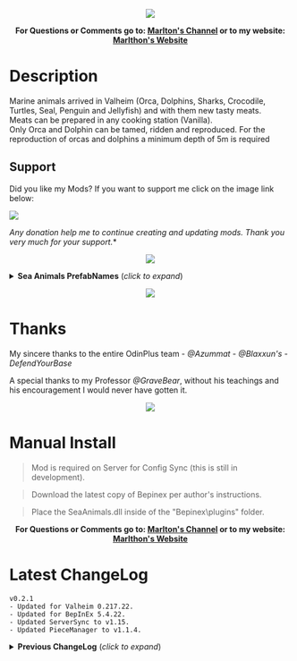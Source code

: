 <p align="center"><img src="https://i.ibb.co/1qytz1R/Banner-Sea-Animals.png"></p>
<p align="center"><b>For Questions or Comments go to: <a href="https://discord.gg/mZNHDwxTgp">Marlton's Channel</a> or to my website: <a href="https://marlthon.com/">Marlthon's Website</a></b></p>

# Description
Marine animals arrived in Valheim (Orca, Dolphins, Sharks, Crocodile, Turtles, Seal, Penguin and Jellyfish) and with them new tasty meats.</br>
Meats can be prepared in any cooking station (Vanilla).</br>
Only Orca and Dolphin can be tamed, ridden and reproduced. For the reproduction of orcas and dolphins a minimum depth of 5m is required</br>

## Support

Did you like my Mods? If you want to support me click on the image link below:</br>

<a href="https://marlthon.com/spontaneous-donation"><img src="https://i.ibb.co/kJqcqkg/Pay-Pal-Donate.png" /></a>

*Any donation help me to continue creating and updating mods. Thank you very much for your support.**

<p align="center"><a href="https://marlthon.com/custom-mods"><img src="https://i.ibb.co/YTJ91SF/Banner-Custom-Mods.png" /></a></p>

<details>
<summary><b>Sea Animals PrefabNames</b> (<i>click to expand</i>)</summary>
<br/>

	Orca:
	PrefabName: SA_Orca
	Spawn Biomes: Ocean and DeepNorth
	Required Weather:  ClearSkies, LightRain, Clear Thunder Storm and DeepNorth Clear
	Spawn Time = Day

	White Shark:
	PrefabName: SA_WhiteShark
	Spawn Biomes: Meadows
	Required Weather: Weather.ClearSkies | Weather.LightRain | Weather.ClearThunderStorm),
	Spawn Time = Always

	Blacktip Shark:
	PrefabName: SA_BlacktipShark
	Spawn Biomes: Plains.
	Required Weather: None.
	Spawn Time = Always

	Sea Turtles:
	PrefabName: SA_BlueTurtle, SA_GreenTurtle, SA_RedTurtle, SA_YellowTurtle.
	Spawn Biomes: Meadows, Black Forest, Plains and Mistlands.
	Required Weather: ClearSkies, LightRain, Clear ThunderStorm and Meadows ClearSkies.
	Spawn Time = Always

	Crocodile:
	PrefabName: SA_Crocodile
	Spawn Biomes: Black Florest.
	Required Weather: None
	Spawn Time = Always.
	
	Seal:
	PrefabName: SA_Seal
	Spawn Biomes: DeepNorth.
	Required Weather: None.
	Spawn Time = Always.

	Penguin:
	PrefabName: SA_Penguin
	Spawn Biomes: DeepNorth.
	Required Weather: None
	Spawn Time = Always.
	
	Dolphin:
	PrefabName: SA_Dolphin
	Spawn Biomes: Ocean.
	Required Weather:  ClearSkies, LightRain and Clear ThunderStorm.
	Spawn Time = Day

	JellyFish:
	PrefabName: SA_JellyFish
	Spawn Biomes: Meadows, BlackForest, Plains and Mistlands.
	Required Weather: None.
	Spawn Time = Night.
	
</details>

<p align="center"><img src="https://i.ibb.co/FDgCkWx/Mosaico-Sea-Animals.jpg"></p>

# Thanks

My sincere thanks to the entire OdinPlus team -  <i>@Azummat - @Blaxxun's - DefendYourBase</i>

A special thanks to my Professor <i>@GraveBear</i>, without his teachings and his encouragement I would never have gotten it.


<p align="center"><img src="https://i.ibb.co/XkCT77x/Marlthon-Mods.png"></p>

# Manual Install

>Mod is required on Server for Config Sync (this is still in development). 

>Download the latest copy of Bepinex per author's instructions.

>Place the SeaAnimals.dll inside of the "Bepinex\plugins\" folder.

<p align="center"><b>For Questions or Comments go to: <a href="https://discord.gg/mZNHDwxTgp">Marlton's Channel</a> or to my website: <a href="https://marlthon.com/">Marlthon's Website</a></b></p>


 # Latest ChangeLog

	v0.2.1
	- Updated for Valheim 0.217.22.
	- Updated for BepInEx 5.4.22.
	- Updated ServerSync to v1.15.
	- Updated PieceManager to v1.1.4.
 
<details>
<summary><b>Previous ChangeLog</b> (<i>click to expand</i>)</summary>
<br/>

	v0.0.1
	- First version released, server sync active. (Will override player config if installed to server)
 
	v0.0.2
	- Canceled

	v0.0.3
	- Added Crocodile, Crocodile Tail Meat and Crocodile Tail Meat Cooked.
 
	v0.0.4
	- Orcas now attack boats, can be tamed with turtle meat, and can breed.
	- Turtles now attack and drop turtle meat.
	- Changed textures and animations. The meats float.
 
	v0.0.5
	- fixes in spawnthat config.
  
	v0.0.6
	- Faction changes and spawn fixes in spawnthat's .cfg
 
	v0.0.7
	- Added Orca Rope. Orcas can now be mounted.
 
	v0.0.8
	- Added turtlered, turtleblue, turtleyellow, BlacktipShark, Seal and Penguin.
	- Removed Spawnthat dependency
 
	v0.0.9
	- Added Dolphin (Can be tamed, ridden and reproduced.)
	- Fixed attack bugs of orcas, crocodiles and sharks and other small fixes.
	- Added translation. (Portuguese, Chinese, German, French, Spanish, German and Russian)
 
	v0.1.0
	- Fixed Dolphin spawn.
 
	v0.1.1
	- Fix for Valheim Update Patch 0.211.11 (28/10/2022)
   
	v0.1.2
	- Mistlands Compatible.
	- Turtles no longer attack and sharks no longer attack player buildings.
   
	v0.1.3
	- Fixed HarmonyPatch bug.
   
	v0.1.4
	- Post fixes and changes to discord addresses.
 
	v0.1.5
	- Fixed issues with turtles
 
	v0.1.6
	- Removed attack from Orcas and Turtles.
	- Added compatibility with Patch 0.216.9
 
	v0.1.7
	- Updated to the latest valheim build (217.14) hilders request.
	- Registered multiplayer effects.
	
	v0.1.8
	- Fixed issue when taming Orcas and Dolphins
	
	v0.1.9
	- Added Jellyfish
	- Fixed little bugs.
	
	v0.2.0
	- Fixed issues with JellyFish death.
</details>